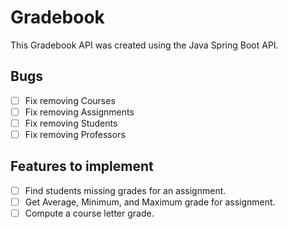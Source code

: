 # Gradebook

This Gradebook API was created using the Java Spring Boot API.

## Bugs

- [ ] Fix removing Courses
- [ ] Fix removing Assignments
- [ ] Fix removing Students
- [ ] Fix removing Professors

## Features to implement

- [ ] Find students missing grades for an assignment.
- [ ] Get Average, Minimum, and Maximum grade for assignment.
- [ ] Compute a course letter grade.
